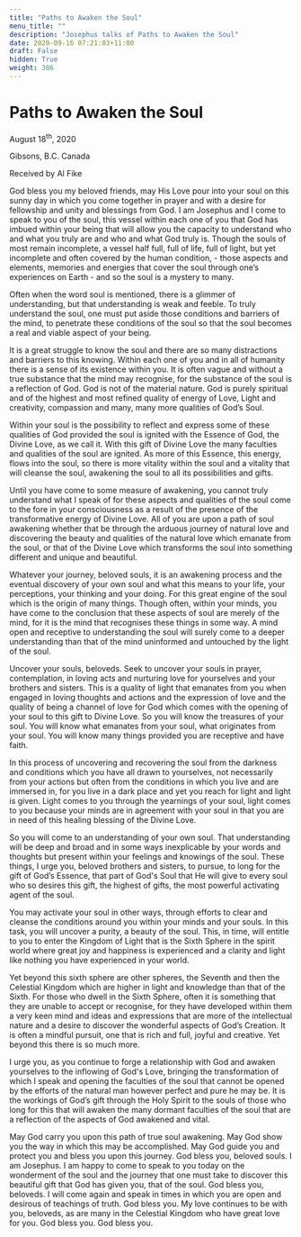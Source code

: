 ```yaml
---
title: "Paths to Awaken the Soul"
menu_title: ""
description: "Josephus talks of Paths to Awaken the Soul"
date: 2020-09-16 07:21:03+11:00
draft: False
hidden: True
weight: 386
---
```

# Paths to Awaken the Soul 

August 18<sup>th</sup>, 2020

Gibsons, B.C. Canada

Received by Al Fike



God bless you my beloved friends, may His Love pour into your soul on this sunny day  in which you come together in prayer and with a desire for fellowship and unity and blessings from God. I am Josephus and I come to speak to you of the soul, this vessel within each one of you that God has imbued within your being that will allow you the capacity to understand who and what you truly are and who and what God truly is. Though the souls of most remain incomplete, a vessel half full, full of life, full of light, but yet incomplete and often covered by the human condition, - those aspects and elements, memories and energies that cover the soul through one’s experiences on Earth - and so the soul is a mystery to many. 

Often when the word soul is mentioned, there is a glimmer of understanding, but that understanding is weak and feeble. To truly understand the soul, one must put aside those conditions and barriers of the mind, to penetrate these conditions of the soul so that the soul becomes a real and viable aspect of your being.

It is a great struggle to know the soul and there are so many distractions and barriers to this knowing. Within each one of you and in all of humanity there is a sense of its existence within you. It is often vague and without a true substance that the mind may recognise, for the substance of the soul is a reflection of God. God is not of the material nature. God is purely spiritual and of the highest and most refined quality of energy of Love, Light and creativity, compassion and many, many more qualities of God’s Soul.

Within your soul is the possibility to reflect and express some of these qualities of God provided the soul is ignited with the Essence of God, the Divine Love, as we call it. With this gift of Divine Love the many faculties and qualities of the soul are ignited. As more of this Essence, this energy, flows into the soul, so there is more vitality within the soul and a vitality that will cleanse the soul, awakening the soul to all its possibilities and gifts. 

Until you have come to some measure of awakening, you cannot truly understand what I speak of for these aspects and qualities of the soul come to the fore in your consciousness as a result of the presence of the transformative energy of Divine Love. All of you are upon a path of soul awakening whether that be through the arduous journey of natural love and discovering the beauty and qualities of the natural love which emanate from the soul, or that of the Divine Love which transforms the soul into something different and unique and beautiful.

Whatever your journey, beloved souls, it is an awakening process and the eventual discovery of your own soul and what this means to your life, your perceptions, your thinking and your doing. For this great engine of the soul which is the origin of many things. Though often, within your minds, you have come to the conclusion that these aspects of soul are merely of the mind, for it is the mind that recognises these things in some way. A mind open and receptive to understanding the soul will surely come to a deeper understanding than that of the mind uninformed and untouched by the light of the soul. 

Uncover your souls, beloveds. Seek to uncover your souls in prayer, contemplation, in loving acts and nurturing love for yourselves and your brothers and sisters. This is a quality of light that emanates from you when engaged in loving thoughts and actions and the expression of love and the quality of being a channel of love for God which comes with the opening of your soul to this gift to Divine Love. So you will know the treasures of your soul. You will know what emanates from your soul, what originates from your soul. You will know many things provided you are receptive and have faith. 

In this process of uncovering and recovering the soul from the darkness and conditions which you have all drawn to yourselves, not necessarily from your actions but often from the conditions in which you live and are immersed in, for you live in a dark place and yet you reach for light and light is given. Light comes to you through the yearnings of your soul, light comes to you because your minds are in agreement with your soul in that you are in need of this healing blessing of the Divine Love. 

So you will come to an understanding of your own soul. That understanding will be deep and broad and in some ways inexplicable by your words and thoughts but present within your feelings and knowings of the soul. These things, I urge you, beloved brothers and sisters, to pursue, to long for the gift of God’s Essence, that part of God's Soul that He will give to every soul who so desires this gift, the highest of gifts, the most powerful activating agent of the soul. 

You may activate your soul in other ways, through efforts to clear and cleanse the conditions around you within your minds and your souls. In this task, you will uncover a purity, a beauty of the soul. This, in time, will entitle to you to enter the Kingdom of Light that is the Sixth Sphere in the spirit world where great joy and happiness is experienced and a clarity and light like nothing you have experienced in your world. 

Yet beyond this sixth sphere are other spheres, the Seventh and then the Celestial Kingdom which are higher in light and knowledge than that of the Sixth. For those who dwell in the Sixth Sphere, often it is something that they are unable to accept or recognise, for they have developed within them a very keen mind and ideas and expressions that are more of the intellectual nature and a desire to discover the wonderful aspects of God’s Creation. It is often a mindful pursuit, one that is rich and full, joyful and creative. Yet beyond this there is so much more. 

I urge you, as you continue to forge a relationship with God and awaken yourselves to the inflowing of God's Love, bringing the transformation of which I speak and opening the faculties of the soul that cannot be opened by the efforts of the natural man however perfect and pure he may be. It is the workings of God’s gift through the Holy Spirit to the souls of those who long for this that will awaken the many dormant faculties of the soul that are a reflection of the aspects of God awakened and vital.

May God carry you upon this path of true soul awakening. May God show you the way in which this may be accomplished. May God guide you and protect you and bless you upon this journey. God bless you, beloved souls. I am Josephus. I am happy to come to speak to you today on the wonderment of the soul and the journey that one must take to discover this beautiful gift that God has given you, that of the soul. God bless you, beloveds. I will come again and speak in times in which you are open and desirous of teachings of truth. God bless you. My love continues to be with you, beloveds, as are many in the Celestial Kingdom who have great love for you. God bless you. God bless you. 
